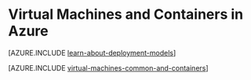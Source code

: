 <properties 
	pageTitle="Virtual Machines and Containers | Microsoft Azure" 
	description="Describes Virtual Machines, Docker and Linux containers, and their usage in groups of each in Azure, including the benefits of each and scenarios in which each approach works very well." 
	services="virtual-machines-windows" 
	documentationCenter="virtual-machines" 
	authors="squillace" 
	manager="timlt"
	tags="azure-resource-manager,azure-service-management" 
/>
	

<tags 
	ms.service="virtual-machines-windows" 
	ms.devlang="na" 
	ms.topic="get-started-article" 
	ms.tgt_pltfrm="vm-windows"
	ms.workload="infrastructure" 
	ms.date="12/14/2015" 
	ms.author="rasquill" 
/>
	
	
# Virtual Machines and Containers in Azure

[AZURE.INCLUDE [learn-about-deployment-models](../../includes/learn-about-deployment-models-both-include.md)]

[AZURE.INCLUDE [virtual-machines-common-and-containers](../../includes/virtual-machines-common-containers.md)]
